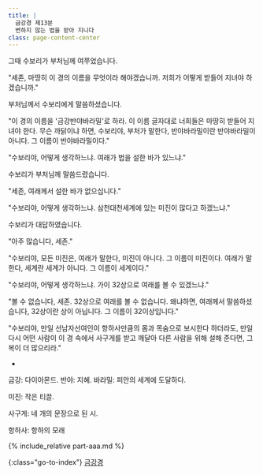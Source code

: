 ```yaml
---
title: |
  금강경 제13분
  변하지 않는 법을 받아 지니다
class: page-content-center
---
```


그때 수보리가 부처님께 여쭈었습니다.

"세존, 마땅히 이 경의 이름을 무엇이라 해야겠습니까.
저희가 어떻게 받들어 지녀야 하겠습니까."

부처님께서 수보리에게 말씀하셨습니다.

"이 경의 이름을 '금강반야바라밀'로 하라.
이 이름 글자대로 너희들은 마땅히 받들어 지녀야 한다.
무슨 까닭이냐 하면, 수보리야, 부처가 말한다,
반야바라밀이란 반야바라밀이 아니다.
그 이름이 반야바라밀이다."

"수보리야, 어떻게 생각하느냐.
여래가 법을 설한 바가 있느냐."

수보리가 부처님께 말씀드렸습니다.

"세존, 여래께서 설한 바가 없으십니다."

"수보리야, 어떻게 생각하느냐.
삼천대천세계에 있는 미진이 많다고 하겠느냐."

수보리가 대답하였습니다.

"아주 많습니다, 세존."

"수보리야, 모든 미진은, 여래가 말한다, 미진이 아니다.
그 이름이 미진이다.
여래가 말한다, 세계란 세계가 아니다.
그 이름이 세계이다."

"수보리야, 어떻게 생각하느냐.
가이 32상으로 여래를 볼 수 있겠느냐."

"볼 수 없습니다, 세존.
32상으로 여래를 볼 수 없습니다.
왜냐하면, 여래께서 말씀하셨습니다, 32상이란 상이 아닙니다.
그 이름이 32이상입니다."

"수보리야, 만일 선남자선여인이
항하사만큼의 몸과 목숨으로 보시한다 하더라도,
만일 다시 어떤 사람이
이 경 속에서 사구게를 받고 깨달아 다른 사람을 위해 설해 준다면,
그 복이 더 많으리라."

*

금강: 다이아몬드.
반야: 지혜.
바라밀: 피안의 세계에 도달하다.

미진: 작은 티끌.

사구게: 네 개의 문장으로 된 시.

항하사: 항하의 모래

{% include_relative part-aaa.md %}

{:class="go-to-index"}
[금강경](index)